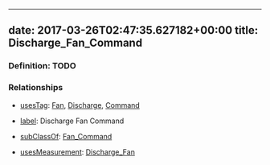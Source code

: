 
---
date: 2017-03-26T02:47:35.627182+00:00
title: Discharge_Fan_Command
---
### Definition: TODO

### Relationships

* [usesTag](https://brickschema.org/schema/1.0/BrickFrame#usesTag): [Fan](https://brickschema.org/schema/1.0/BrickTag#Fan), [Discharge](https://brickschema.org/schema/1.0/BrickTag#Discharge), [Command](https://brickschema.org/schema/1.0/BrickTag#Command)

* [label](http://www.w3.org/2000/01/rdf-schema#label): Discharge Fan Command

* [subClassOf](http://www.w3.org/2000/01/rdf-schema#subClassOf): [Fan_Command](https://brickschema.org/schema/1.0/Brick#Fan_Command)

* [usesMeasurement](https://brickschema.org/schema/1.0/BrickFrame#usesMeasurement): [Discharge_Fan](https://brickschema.org/schema/1.0/Brick#Discharge_Fan)
